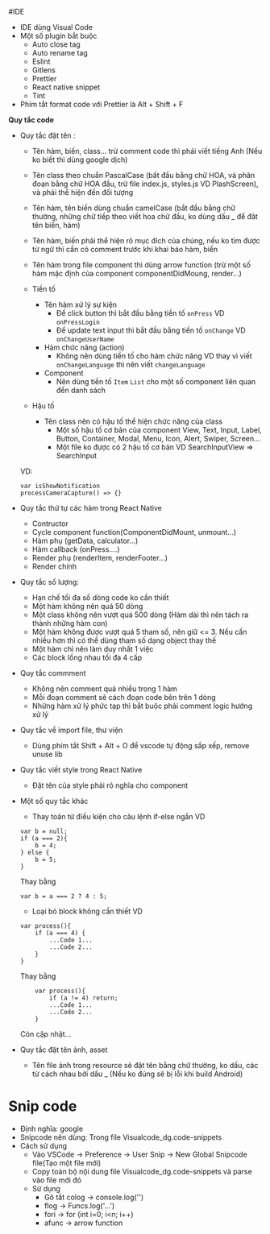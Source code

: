 #IDE
- IDE dùng Visual Code
- Một số plugin bắt buộc
    + Auto close tag
    + Auto rename tag
    + Eslint
    + Gitlens
    + Prettier
    + React native snippet
    + Tint
- Phím tắt format code với Prettier là Alt + Shift + F

**Quy tắc code**
+ Quy tắc đặt tên :
    - Tên hàm, biến, class... trừ comment code thì phải viết tiếng Anh (Nếu ko biết thì dùng google dịch)
    - Tên class theo chuẩn PascalCase (bất đầu bằng chữ HOA, và phân đoạn bằng chữ HOA đầu, trừ file index.js, styles.js VD PlashScreen), và phải thể hiện đến đối tượng
    - Tên hàm, tên biến dùng chuẩn camelCase (bắt đầu bằng chữ thường, những chữ tiếp theo viết hoa chữ đầu, ko dùng dấu _ để đăt tên biến, hàm)
    - Tên hàm, biến phải thể hiện rõ mục đích của chúng, nếu ko tìm được từ ngữ thì cần có comment trước khi khai báo hàm, biến
    - Tên hàm trong file component thì dùng arrow function (trừ một số hàm mặc định của component componentDidMoung, render...)
    
    - Tiền tố
        - Tên hàm xử lý sự kiện
            + Để click button thì bắt đầu bằng tiền tố ```onPress``` VD ```onPressLogin```
            + Để update text input thì bắt đầu bằng tiền tố ```onChange```  VD ```onChangeUserName```
        - Hàm chức năng (action)
            + Không nên dùng tiền tố cho hàm chức năng VD thay vì viết ```onChangeLanguage``` thì nên viết ```changeLanguage```
        - Component
            + Nên dùng tiền tố ```Item``` ```List``` cho một số component liên quan đến danh sách
    - Hậu tố
        - Tên class nên có hậu tố thể hiện chức năng của class
            + Một số hậu tố cơ bản của component View, Text, Input, Label, Button, Container, Modal, Menu, Icon, Alert, Swiper, Screen...
            + Một file ko được có 2 hậu tố cơ bản VD SearchInputView => SearchInput
        
    VD:
    ```
    var isShowNotification
    processCameraCapture() => {}
    ```

+ Quy tắc thứ tự các hàm trong React Native
    - Contructor
    - Cycle component function(ComponentDidMount, unmount...)
    - Hàm phụ (getData, calculator...)
    - Hàm callback (onPress....)
    - Render phụ (renderItem, renderFooter...)
    - Render chính
   
+ Quy tắc số lượng: 
    - Hạn chế tối đa số dòng code ko cần thiết
    - Một hàm không nên quá 50 dòng
    - Một class không nên vượt quá 500 dòng (Hàm dài thì nên tách ra thành những hàm con)
    - Một hàm không được vượt quá 5 tham số, nên giữ <= 3. Nếu cần nhiều hơn thì có thể dùng tham số dạng object thay thế
    - Một hàm chỉ nên làm duy nhất 1 việc
    - Các block lồng nhau tối đa 4 cấp

+ Quy tắc commment
    - Không nên comment quá nhiều trong 1 hàm
    - Mỗi đoạn comment sẽ cách đoạn code bên trên 1 dòng
    - Những hàm xử lý phức tạp thì bắt buộc phải comment logic hướng xử lý

+ Quy tắc về import file, thư viện
    - Dùng phím tắt Shift + Alt + O để vscode tự động sắp xếp, remove unuse lib

+ Quy tắc viết style trong React Native
    - Đặt tên của style phải rõ nghĩa cho component

+ Một số quy tắc khác
    - Thay toán tử điều kiện cho câu lệnh if-else ngắn VD
    ```
    var b = null;
    if (a === 2){
        b = 4;
    } else {
        b = 5;
    }
    ```
    Thay bằng 
    ```
    var b = a === 2 ? 4 : 5;
    ```
    - Loại bỏ block không cần thiết VD
    ```
    var process(){
        if (a === 4) {
            ...Code 1...
            ...Code 2...
        } 
    }
    ```
    Thay bằng
    ```
        var process(){
            if (a != 4) return;
            ...Code 1...
            ...Code 2...
        }
    ```
    Còn cập nhật...
+ Quy tắc đặt tên ảnh, asset
    - Tên file ảnh trong resource sẽ đặt tên bằng chữ thường, ko dấu, các từ cách nhau bởi dấu _ (Nếu ko đúng sẽ bị lỗi khi build Android)

# Snip code
+ Định nghĩa: google
+ Snipcode nên dùng: Trong file Visualcode_dg.code-snippets
+ Cách sử dụng
    - Vào VSCode -> Preference -> User Snip -> New Global Snipcode file(Tạo một file mới)
    - Copy toàn bộ nội dung file Visualcode_dg.code-snippets và parse vào file mới đó
    - Sử dụng
        + Gõ tắt colog -> console.log('')
        + flog -> Funcs.log('...')
        + fori -> for (int i=0; i<n; i++)
        + afunc -> arrow function
